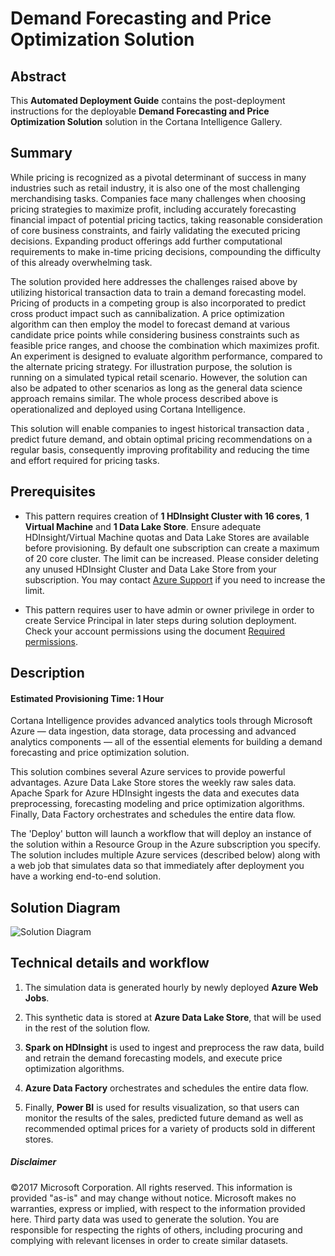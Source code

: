 # Demand Forecasting and Price Optimization Solution

## Abstract
This **Automated Deployment Guide** contains the post-deployment instructions for the deployable **Demand Forecasting and Price Optimization Solution** solution in the Cortana Intelligence Gallery. 

<Guide type="PostDeploymentGuidance" url="https://github.com/Azure/cortana-intelligence-price-optimization/blob/master/Automated%20Deployment%20Guide/Post%20Deployment%20Instructions.md"/>


## Summary
<Guide type="Summary">
While pricing is recognized as a pivotal determinant of success in many industries such as retail industry, it is also one of the most challenging merchandising tasks. Companies face many challenges when choosing pricing strategies to maximize profit, including accurately forecasting financial impact of potential pricing tactics, taking reasonable consideration of core business constraints, and fairly validating the executed pricing decisions. Expanding product offerings add further computational requirements to make in-time pricing decisions, compounding the difficulty of this already overwhelming task.

The solution provided here addresses the challenges raised above by utilizing historical transaction data to train a demand forecasting model. Pricing of products in a competing group is also incorporated to predict cross product impact such as cannibalization. A price optimization algorithm can then employ the model to forecast demand at various candidate price points while considering business constraints such as feasible price ranges, and choose the combination which maximizes profit. An experiment is designed to evaluate algorithm performance, compared to the alternate pricing strategy. For illustration purpose, the solution is running on a simulated typical retail scenario. However, the solution can also be adpated to other scenarios as long as the general data science approach remains similar. The whole process described above is operationalized and deployed using Cortana Intelligence.

This solution will enable companies to ingest historical transaction data , predict future demand, and obtain optimal pricing recommendations on a regular basis, consequently improving profitability and reducing the time and effort required for pricing tasks.
</Guide>

## Prerequisites
<Guide type="Prerequisites">

- This pattern requires creation of **1 HDInsight Cluster with 16 cores**, **1 Virtual Machine** and **1 Data Lake Store**. Ensure adequate HDInsight/Virtual Machine quotas and Data Lake Stores are available before provisioning. By default one subscription can create a maximum of 20 core cluster. 
The limit can be increased. Please consider deleting any unused HDInsight Cluster and Data Lake Store from your subscription. You may contact [Azure Support](https://azure.microsoft.com/support/faq/) if you need to increase the limit.

- This pattern requires user to have admin or owner privilege in order to create Service Principal in later steps during solution deployment. Check your account permissions using the document [Required permissions](https://docs.microsoft.com/en-us/azure/azure-resource-manager/resource-group-create-service-principal-portal#required-permissions). 
</Guide>

## Description

#### Estimated Provisioning Time: <Guide type="EstimatedTime">1 Hour</Guide>
<Guide type="Description">
Cortana Intelligence provides advanced analytics tools through Microsoft Azure — data ingestion, data storage, data processing and advanced analytics components — all of the essential elements for building a demand forecasting and price optimization solution.

This solution combines several Azure services to provide powerful advantages. Azure Data Lake Store stores the weekly raw sales data. Apache Spark for Azure HDInsight ingests the data and executes data preprocessing, forecasting modeling and price optimization algorithms. Finally, Data Factory orchestrates and schedules the entire data flow.

The 'Deploy' button will launch a workflow that will deploy an instance of the solution within a Resource Group in the Azure subscription you specify. The solution includes multiple Azure services (described below) along with a web job that simulates data so that immediately after deployment you have a working end-to-end solution. 

## Solution Diagram
![Solution Diagram](https://cloud.githubusercontent.com/assets/16085124/24881410/ae6c8dae-1e0b-11e7-8f27-41812512f31b.png)

## Technical details and workflow
1.	The simulation data is generated hourly by newly deployed **Azure Web Jobs**.

2.	This synthetic data is stored at **Azure Data Lake Store**, that will be used in the rest of the solution flow.

3.	**Spark on HDInsight** is used to ingest and preprocess the raw data, build and retrain the demand forecasting models, and execute price optimization algorithms. 

6. **Azure Data Factory** orchestrates and schedules the entire data flow.

7.	Finally, **Power BI** is used for results visualization, so that users can monitor the results of the sales, predicted future demand as well as recommended optimal prices for a variety of products sold in different stores.
</Guide>

##### Disclaimer
©2017 Microsoft Corporation. All rights reserved.  This information is provided "as-is" and may change without notice. Microsoft makes no warranties, express or implied, with respect to the information provided here.  Third party data was used to generate the solution.  You are responsible for respecting the rights of others, including procuring and complying with relevant licenses in order to create similar datasets.

